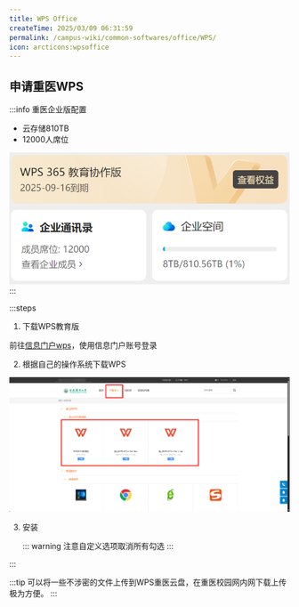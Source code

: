 ```yaml
---
title: WPS Office
createTime: 2025/03/09 06:31:59
permalink: /campus-wiki/common-softwares/office/WPS/
icon: arcticons:wpsoffice
---
```


[//]: # (TODO: lkl待测试)

## 申请重医WPS

:::info 重医企业版配置

- 云存储810TB
- 12000人席位

![2025-03-11_05-56-35.png](../../../../../.vuepress/public/src/2025-03-11_05-56-35.png)
:::

:::steps

1. 下载WPS教育版

前往[信息门户wps](https://cas.cqmu.edu.cn/cas/login?service=https://wps365.cqmu.edu.cn/)，使用信息门户账号登录

2. 根据自己的操作系统下载WPS

![2025-03-11_05-59-48.png](../../../../../.vuepress/public/src/2025-03-11_05-59-48.png)

3. 安装

    ::: warning
    注意自定义选项取消所有勾选
    :::

:::

:::tip
可以将一些不涉密的文件上传到WPS重医云盘，在重医校园网内网下载上传极为方便。
:::